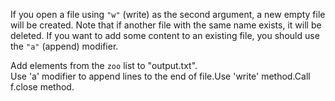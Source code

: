 If you open a file using `"w"` (write) as the second argument, a new empty file will be created. Note that if another file with the same name exists, it will be deleted. If you want to add some content to an existing file, you should use the `"a"` (append) modifier.  
  
Add elements from the `zoo` list to "output.txt".  
Use 'a' modifier to append lines to the end of file.Use 'write' method.Call f.close method.
